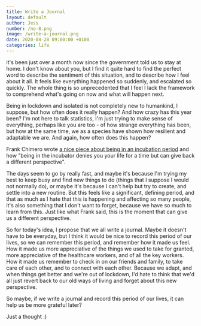 ```yaml
---
title: Write a Journal
layout: default
author: Jess
number: /no-8.png
image: /write-a-journal.png
date: 2020-04-28 09:00:00 +0100
categories: life
---
```


it's been just over a month now since the government told us to stay at home. I don't know about you, but I find it quite hard to find the perfect word to describe the sentiment of this situation, and to describe how I feel about it all. It feels like everything happened so suddenly, and escalated so quickly. The whole thing is so unprecedented that I feel I lack the framework to comprehend what's going on now and what will happen next.

Being in lockdown and isolated is not completely new to humankind, I suppose, but how often does it really happen? And how crazy has this year been? I'm not here to talk statistics, I'm just trying to make sense of everything, perhaps like you are too - of how strange everything has been, but how at the same time, we as a species have shown how resilient and adaptable we are. And again, how often does this happen?

Frank Chimero wrote [a nice piece about being in an incubation period](https://frankchimero.com/blog/2020/today-today-today/) and how "being in the incubator denies you your life for a time but can give back a different perspective".

The days seem to go by really fast, and maybe it's because I'm trying my best to keep busy and find new things to do (things that I suppose I would not normally do), or maybe it's because I can't help but try to create, and settle into a new routine. But this feels like a significant, defining period, and that as much as I hate that this is happening and affecting so many people, it's also something that I don't want to forget, because we have so much to learn from this. Just like what Frank said, this is the moment that can give us a different perspective.

So for today's idea, I propose that we all write a journal. Maybe it doesn't have to be everyday, but I think it would be nice to record this period of our lives, so we can remember this period, and remember how it made us feel. How it made us more appreciative of the things we used to take for granted, more appreciative of the healthcare workers, and of all the key workers. How it made us remember to check in on our friends and family, to take care of each other, and to connect with each other. Because we adapt, and when things get better and we're out of lockdown, I'd hate to think that we'd all just revert back to our old ways of living and forget about this new perspective.

So maybe, if we write a journal and record this period of our lives, it can help us be more grateful later?

Just a thought :)
